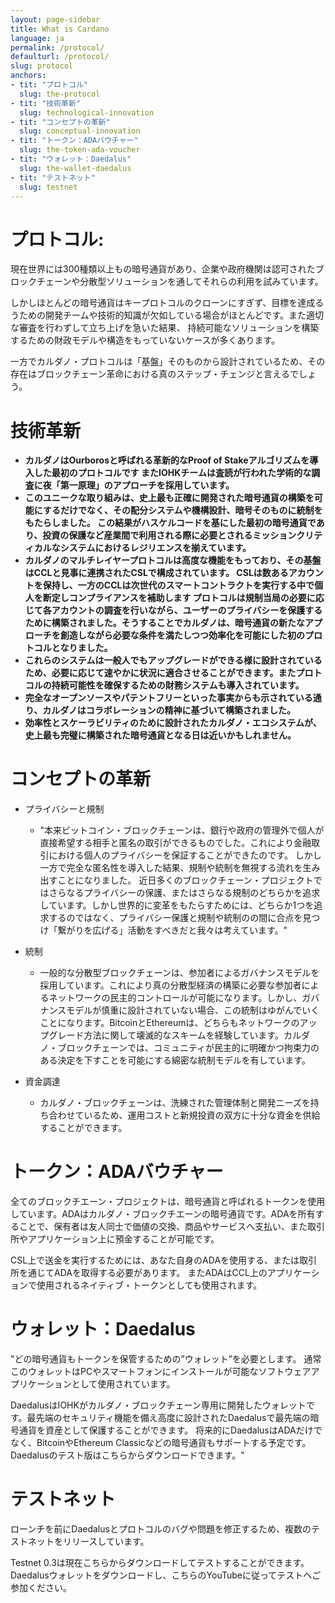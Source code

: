 ```yaml
---
layout: page-sidebar
title: What is Cardano
language: ja
permalink: /protocol/
defaulturl: /protocol/
slug: protocol
anchors:
- tit: "プロトコル"
  slug: the-protocol
- tit: "技術革新"
  slug: technological-innovation
- tit: "コンセプトの革新"
  slug: conceptual-innovation
- tit: "トークン：ADAバウチャー"
  slug: the-token-ada-voucher
- tit: "ウォレット：Daedalus"
  slug: the-wallet-daedalus
- tit: "テストネット"
  slug: testnet
---
```


<h1 id="the-protocol">プロトコル:</h1>

現在世界には300種類以上もの暗号通貨があり、企業や政府機関は認可されたブロックチェーンや分散型ソリューションを通してそれらの利用を試みています。

しかしほとんどの暗号通貨はキープロトコルのクローンにすぎず、目標を達成るうための開発チームや技術的知識が欠如している場合がほとんどです。また適切な審査を行わずして立ち上げを急いた結果、 持続可能なソリューションを構築するための財政モデルや構造をもっていないケースが多くあります。

一方でカルダノ・プロトコルは「基盤」そのものから設計されているため、その存在はブロックチェーン革命における真のステップ・チェンジと言えるでしょう。

<h1 id="technological-innovation">技術革新</h1>

* **カルダノはOurborosと呼ばれる革新的なProof of Stakeアルゴリズムを導入した最初のプロトコルです
またIOHKチームは査読が行われた学術的な調査に夜「第一原理」のアプローチを採用しています。**
* **このユニークな取り組みは、史上最も正確に開発された暗号通貨の構築を可能にするだけでなく、その配分システムや機構設計、暗号そのものに統制をもたらしました。 この結果がハスケルコードを基にした最初の暗号通貨であり、投資の保護など産業間で利用される際に必要とされるミッションクリティカルなシステムにおけるレジリエンスを揃えています。**
* **カルダノのマルチレイヤープロトコルは高度な機能をもっており、その基盤はCCLと見事に連携されたCSLで構成されています。 CSLは数あるアカウントを保持し、一方のCCLは次世代のスマートコントラクトを実行する中で個人を断定しコンプライアンスを補助します
プロトコルは規制当局の必要に応じて各アカウントの調査を行いながら、ユーザーのプライバシーを保護するために構築されました。そうすることでカルダノは、暗号通貨の新たなアプローチを創造しながら必要な条件を満たしつつ効率化を可能にした初のプロトコルとなりました。**
* **これらのシステムは一般人でもアップグレードができる様に設計されているため、必要に応じて速やかに状況に適合させることができます。またプロトコルの持続可能性を確保するための財務システムも導入されています。**
* **完全なオープンソースやパテントフリーといった事実からも示されている通り、カルダノはコラボレーションの精神に基づいて構築されました。**
* **効率性とスケーラビリティのために設計されたカルダノ・エコシステムが、史上最も完璧に構築された暗号通貨となる日は近いかもしれません。**

<h1 id="conceptual-innovation">コンセプトの革新</h1>

* プライバシーと規制
  * "本来ビットコイン・ブロックチェーンは、銀行や政府の管理外で個人が直接希望する相手と匿名の取引ができるものでした。これにより金融取引における個人のプライバシーを保証することができたのです。 しかし一方で完全な匿名性を導入した結果、規制や統制を無視する流れを生み出すことになりました。 近日多くのブロックチェーン・プロジェクトではさらなるプライバシーの保護、またはさらなる規制のどちらかを追求しています。しかし世界的に変革をもたらすためには、どちらか1つを追求するのではなく、プライバシー保護と規制や統制のの間に合点を見つけ「繋がりを広げる」活動をすべきだと我々は考えています。"

* 統制
  * 一般的な分散型ブロックチェーンは、参加者によるガバナンスモデルを採用しています。これにより真の分散型経済の構築に必要な参加者によるネットワークの民主的コントロールが可能になります。しかし、ガバナンスモデルが慎重に設計されていない場合、この統制はゆがんでいくことになります。BitcoinとEthereumは、どちらもネットワークのアップグレード方法に関して壊滅的なスキームを経験しています。カルダノ・ブロックチェーンでは、コミュニティが民主的に明確かつ拘束力のある決定を下すことを可能にする綿密な統制モデルを有しています。

* 資金調達
  * カルダノ・ブロックチェーンは、洗練された管理体制と開発ニーズを持ち合わせているため、運用コストと新規投資の双方に十分な資金を供給することができます。

<h1 id="the-token-ada-voucher">トークン：ADAバウチャー</h1>

全てのブロックチエーン・プロジェクトは、暗号通貨と呼ばれるトークンを使用しています。ADAはカルダノ・ブロックチエーンの暗号通貨です。ADAを所有することで、保有者は友人同士で価値の交換、商品やサービスへ支払い、また取引所やアプリケーション上に預金することが可能です。

CSL上で送金を実行するためには、あなた自身のADAを使用する、または取引所を通じてADAを取得する必要があります。 またADAはCCL上のアプリケーションで使用されるネイティブ・トークンとしても使用されます。

<h1 id="the-wallet-daedalus">ウォレット：Daedalus</h1>
 
"どの暗号通貨もトークンを保管するための”ウォレット”を必要とします。 通常このウォレットはPCやスマートフォンにインストールが可能なソフトウェアアプリケーションとして使用されています。

DaedalusはIOHKがカルダノ・ブロックチェーン専用に開発したウォレットです。最先端のセキュリティ機能を備え高度に設計されたDaedalusで最先端の暗号通貨を資産として保護することができます。 
将来的にDaedalusはADAだけでなく、BitcoinやEthereum Classicなどの暗号通貨もサポートする予定です。Daedalusのテスト版はこちらからダウンロードできます。"
 
<h1 id="testnet">テストネット</h1>

ローンチを前にDaedalusとプロトコルのバグや問題を修正するため、複数のテストネットをリリースしています。

Testnet 0.3は現在こちらからダウンロードしてテストすることができます。Daedalusウォレットをダウンロードし、こちらのYouTubeに従ってテストへご参加ください。
